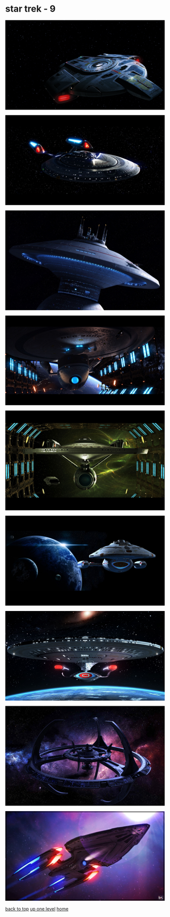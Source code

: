# star trek - 9
[![imgur_7QQkxzC_I made a Defiant wallpaper that's a little easier on the eyes, with a simple backdrop and dark colors..png](/desktop/star%20trek/imgur_7QQkxzC_I%20made%20a%20Defiant%20wallpaper%20that's%20a%20little%20easier%20on%20the%20eyes,%20with%20a%20simple%20backdrop%20and%20dark%20colors..png "imgur_7QQkxzC_I made a Defiant wallpaper that's a little easier on the eyes, with a simple backdrop and dark colors..png")](https://raw.githubusercontent.com/buckmanc/wallpapers/main/desktop/star%20trek/imgur_7QQkxzC_I%20made%20a%20Defiant%20wallpaper%20that's%20a%20little%20easier%20on%20the%20eyes,%20with%20a%20simple%20backdrop%20and%20dark%20colors..png)

[![wallhaven_0qvvqr_2560x1440.jpg](/desktop/star%20trek/wallhaven_0qvvqr_2560x1440.jpg "wallhaven_0qvvqr_2560x1440.jpg")](https://raw.githubusercontent.com/buckmanc/wallpapers/main/desktop/star%20trek/wallhaven_0qvvqr_2560x1440.jpg)

[![wallhaven_45qwp1_2880x1800.jpg](/desktop/star%20trek/wallhaven_45qwp1_2880x1800.jpg "wallhaven_45qwp1_2880x1800.jpg")](https://raw.githubusercontent.com/buckmanc/wallpapers/main/desktop/star%20trek/wallhaven_45qwp1_2880x1800.jpg)

[![wallhaven_4dmj3j_2560x1440.jpg](/desktop/star%20trek/wallhaven_4dmj3j_2560x1440.jpg "wallhaven_4dmj3j_2560x1440.jpg")](https://raw.githubusercontent.com/buckmanc/wallpapers/main/desktop/star%20trek/wallhaven_4dmj3j_2560x1440.jpg)

[![wallhaven_4gx6vd_2560x1600.jpg](/desktop/star%20trek/wallhaven_4gx6vd_2560x1600.jpg "wallhaven_4gx6vd_2560x1600.jpg")](https://raw.githubusercontent.com/buckmanc/wallpapers/main/desktop/star%20trek/wallhaven_4gx6vd_2560x1600.jpg)

[![wallhaven_4omxw5_2560x1440.jpg](/desktop/star%20trek/wallhaven_4omxw5_2560x1440.jpg "wallhaven_4omxw5_2560x1440.jpg")](https://raw.githubusercontent.com/buckmanc/wallpapers/main/desktop/star%20trek/wallhaven_4omxw5_2560x1440.jpg)

[![wallhaven_4yjwl7_1920x1080.jpg](/desktop/star%20trek/wallhaven_4yjwl7_1920x1080.jpg "wallhaven_4yjwl7_1920x1080.jpg")](https://raw.githubusercontent.com/buckmanc/wallpapers/main/desktop/star%20trek/wallhaven_4yjwl7_1920x1080.jpg)

[![wallhaven_5dk925_1920x1199.jpg](/desktop/star%20trek/wallhaven_5dk925_1920x1199.jpg "wallhaven_5dk925_1920x1199.jpg")](https://raw.githubusercontent.com/buckmanc/wallpapers/main/desktop/star%20trek/wallhaven_5dk925_1920x1199.jpg)

[![wallhaven_oxxpwp_3840x2160.jpg](/desktop/star%20trek/wallhaven_oxxpwp_3840x2160.jpg "wallhaven_oxxpwp_3840x2160.jpg")](https://raw.githubusercontent.com/buckmanc/wallpapers/main/desktop/star%20trek/wallhaven_oxxpwp_3840x2160.jpg)


</p>
</details>


[back to top](#)
[up one level](/desktop/README.MD)
[home](/)
